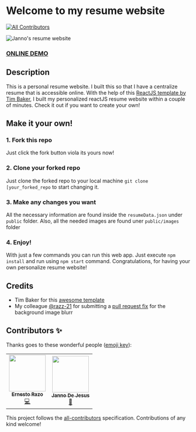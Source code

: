 # Welcome to my resume website
<!-- ALL-CONTRIBUTORS-BADGE:START - Do not remove or modify this section -->
[![All Contributors](https://img.shields.io/badge/all_contributors-2-orange.svg?style=flat-square)](#contributors-)
<!-- ALL-CONTRIBUTORS-BADGE:END -->
![Janno's resume website](https://i.imgur.com/Em41LLN.png)
### <a href="https://resume.jannomeister.com/">ONLINE DEMO<a/>

## Description
This is a personal resume website. I built this so that I have a centralize resume that is accessible online. With the help of this [ReactJS template by Tim Baker](https://github.com/tbakerx/react-resume-template), I built my personalized reactJS resume website within a couple of minutes. Check it out if you want to create your own!

## Make it your own!
### 1. Fork this repo
Just click the fork button viola its yours now!
### 2. Clone your forked repo
Just clone the forked repo to your local machine `git clone [your_forked_repo` to start changing it.
### 3. Make any changes you want
All the necessary information are found inside the `resumeData.json` under `public` folder. Also, all the needed images are found uner `public/images` folder
### 4. Enjoy!
With just a few commands you can run this web app. Just execute `npm install` and run using `npm start` command. Congratulations, for having your own personalize resume website!

## Credits
* Tim Baker for this [awesome template](https://github.com/tbakerx/react-resume-template)
* My colleague [@razz-21](https://github.com/razz-21) for submitting a [pull request fix](https://github.com/jannomeister/resume/pull/7) for the background image blurr

## Contributors ✨

Thanks goes to these wonderful people ([emoji key](https://allcontributors.org/docs/en/emoji-key)):

<!-- ALL-CONTRIBUTORS-LIST:START - Do not remove or modify this section -->
<!-- prettier-ignore-start -->
<!-- markdownlint-disable -->
<table>
  <tr>
    <td align="center"><a href="https://github.com/21-razz"><img src="https://avatars.githubusercontent.com/u/70556094?v=4?s=100" width="100px;" alt=""/><br /><sub><b>Ernesto Razo</b></sub></a><br /><a href="https://github.com/jannomeister/resume/commits?author=21-razz" title="Code">💻</a></td>
    <td align="center"><a href="http://resume.jannomeister.com"><img src="https://avatars.githubusercontent.com/u/46916819?v=4?s=100" width="100px;" alt=""/><br /><sub><b>Janno De Jesus</b></sub></a><br /><a href="#maintenance-jannomeister" title="Maintenance">🚧</a></td>
  </tr>
</table>

<!-- markdownlint-restore -->
<!-- prettier-ignore-end -->

<!-- ALL-CONTRIBUTORS-LIST:END -->

This project follows the [all-contributors](https://github.com/all-contributors/all-contributors) specification. Contributions of any kind welcome!